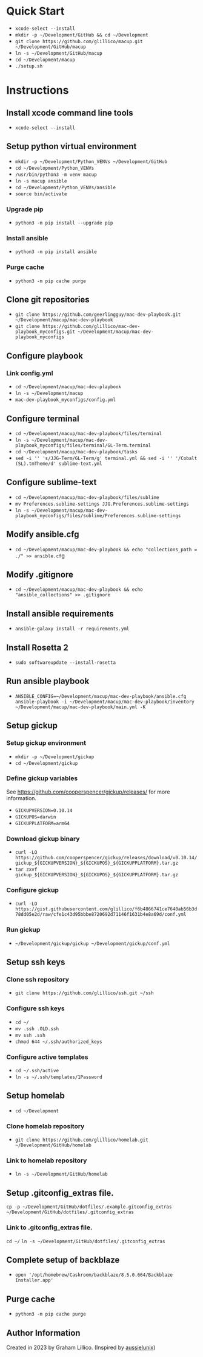 # Quick Start
* `xcode-select --install`
* `mkdir -p ~/Development/GitHub && cd ~/Development`
* `git clone https://github.com/glillico/macup.git ~/Development/GitHub/macup`
* `ln -s ~/Development/GitHub/macup`
* `cd ~/Development/macup`
* `./setup.sh`

# Instructions
## Install xcode command line tools
* `xcode-select --install`

## Setup python virtual environment
* `mkdir -p ~/Development/Python_VENVs ~/Development/GitHub`
* `cd ~/Development/Python_VENVs`
* `/usr/bin/python3 -m venv macup`
* `ln -s macup ansible`
* `cd ~/Development/Python_VENVs/ansible`
* `source bin/activate`
### Upgrade pip
* `python3 -m pip install --upgrade pip`
### Install ansible
* `python3 -m pip install ansible`
### Purge cache
* `python3 -m pip cache purge`

## Clone git repositories
* `git clone https://github.com/geerlingguy/mac-dev-playbook.git ~/Development/macup/mac-dev-playbook`
* `git clone https://github.com/glillico/mac-dev-playbook_myconfigs.git ~/Development/macup/mac-dev-playbook_myconfigs`

## Configure playbook
### Link config.yml
* `cd ~/Development/macup/mac-dev-playbook`
* `ln -s ~/Development/macup`
* `mac-dev-playbook_myconfigs/config.yml`

## Configure terminal
* `cd ~/Development/macup/mac-dev-playbook/files/terminal`
* `ln -s ~/Development/macup/mac-dev-playbook_myconfigs/files/terminal/GL-Term.terminal`
* `cd ~/Development/macup/mac-dev-playbook/tasks`
* `sed -i '' 's/JJG-Term/GL-Term/g' terminal.yml && sed -i '' '/Cobalt (SL).tmTheme/d' sublime-text.yml`

## Configure sublime-text
* `cd ~/Development/macup/mac-dev-playbook/files/sublime`
* `mv Preferences.sublime-settings JJG.Preferences.sublime-settings`
* `ln -s ~/Development/macup/mac-dev-playbook_myconfigs/files/sublime/Preferences.sublime-settings`

## Modify ansible.cfg
* `cd ~/Development/macup/mac-dev-playbook && echo "collections_path = ./" >> ansible.cf`g

## Modify .gitignore
* `cd ~/Development/macup/mac-dev-playbook && echo "ansible_collections" >> .gitignore`

## Install ansible requirements
* `ansible-galaxy install -r requirements.yml`

## Install Rosetta 2
* `sudo softwareupdate --install-rosetta`

## Run ansible playbook
* `ANSIBLE_CONFIG=~/Development/macup/mac-dev-playbook/ansible.cfg ansible-playbook -i ~/Development/macup/mac-dev-playbook/inventory ~/Development/macup/mac-dev-playbook/main.yml -K`

## Setup gickup
### Setup gickup environment
* `mkdir -p ~/Development/gickup`
* `cd ~/Development/gickup`
### Define gickup variables

See https://github.com/cooperspencer/gickup/releases/ for more information.

* `GICKUPVERSION=0.10.14`
* `GICKUPOS=darwin`
* `GICKUPPLATFORM=arm64`
### Download gickup binary
* `curl -LO https://github.com/cooperspencer/gickup/releases/download/v0.10.14/gickup_${GICKUPVERSION}_${GICKUPOS}_${GICKUPPLATFORM}.tar.gz`
* `tar zxvf gickup_${GICKUPVERSION}_${GICKUPOS}_${GICKUPPLATFORM}.tar.gz`
### Configure gickup
* `curl -LO https://gist.githubusercontent.com/glillico/f6b4866741ce7640ab56b3d78dd05e2d/raw/cfe1c43d95bbbe8720692d71146f1631b4e8a69d/conf.yml`
### Run gickup
* `~/Development/gickup/gickup ~/Development/gickup/conf.yml`

## Setup ssh keys
### Clone ssh repository
* `git clone https://github.com/glillico/ssh.git ~/ssh`
### Configure ssh keys
* `cd ~/`
* `mv .ssh .OLD.ssh`
* `mv ssh .ssh`
* `chmod 644 ~/.ssh/authorized_keys`
### Configure active templates
* `cd ~/.ssh/active`
* `ln -s ~/.ssh/templates/1Password`

## Setup homelab
* `cd ~/Development`
### Clone homelab repository
* `git clone https://github.com/glillico/homelab.git ~/Development/GitHub/homelab`
### Link to homelab repository
* `ln -s ~/Development/GitHub/homelab`

## Setup .gitconfig_extras file.
`cp -p ~/Development/GitHub/dotfiles/.example.gitconfig_extras ~/Development/GitHub/dotfiles/.gitconfig_extras`
### Link to .gitconfig_extras file.
`cd ~/`
`ln -s ~/Development/GitHub/dotfiles/.gitconfig_extras`

## Complete setup of backblaze
* `open '/opt/homebrew/Caskroom/backblaze/8.5.0.664/Backblaze Installer.app'`

## Purge cache
* `python3 -m pip cache purge`

## Author Information

Created in 2023 by Graham Lillico. (Inspired by [aussielunix](https://gist.github.com/aussielunix/fb1ef2d906183604e3268aa86353bcb3))